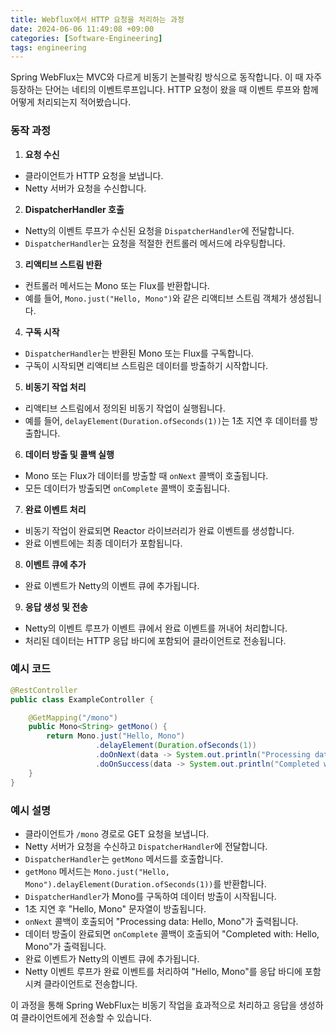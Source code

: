 ```yaml
---
title: Webflux에서 HTTP 요청을 처리하는 과정
date: 2024-06-06 11:49:08 +09:00
categories: [Software-Engineering]
tags: engineering
---
```


Spring WebFlux는 MVC와 다르게 비동기 논블락킹 방식으로 동작합니다. 이 때 자주 등장하는 단어는 네티의 이벤트루프입니다. HTTP 요청이 왔을 때 이벤트 루프와 함께 어떻게 처리되는지 적어봤습니다.

### 동작 과정

1. **요청 수신**
  - 클라이언트가 HTTP 요청을 보냅니다.
  - Netty 서버가 요청을 수신합니다.

2. **DispatcherHandler 호출**
  - Netty의 이벤트 루프가 수신된 요청을 `DispatcherHandler`에 전달합니다.
  - `DispatcherHandler`는 요청을 적절한 컨트롤러 메서드에 라우팅합니다.

3. **리액티브 스트림 반환**
  - 컨트롤러 메서드는 Mono 또는 Flux를 반환합니다.
  - 예를 들어, `Mono.just("Hello, Mono")`와 같은 리액티브 스트림 객체가 생성됩니다.

4. **구독 시작**
  - `DispatcherHandler`는 반환된 Mono 또는 Flux를 구독합니다.
  - 구독이 시작되면 리액티브 스트림은 데이터를 방출하기 시작합니다.

5. **비동기 작업 처리**
  - 리액티브 스트림에서 정의된 비동기 작업이 실행됩니다.
  - 예를 들어, `delayElement(Duration.ofSeconds(1))`는 1초 지연 후 데이터를 방출합니다.

6. **데이터 방출 및 콜백 실행**
  - Mono 또는 Flux가 데이터를 방출할 때 `onNext` 콜백이 호출됩니다.
  - 모든 데이터가 방출되면 `onComplete` 콜백이 호출됩니다.

7. **완료 이벤트 처리**
  - 비동기 작업이 완료되면 Reactor 라이브러리가 완료 이벤트를 생성합니다.
  - 완료 이벤트에는 최종 데이터가 포함됩니다.

8. **이벤트 큐에 추가**
  - 완료 이벤트가 Netty의 이벤트 큐에 추가됩니다.

9. **응답 생성 및 전송**
  - Netty의 이벤트 루프가 이벤트 큐에서 완료 이벤트를 꺼내어 처리합니다.
  - 처리된 데이터는 HTTP 응답 바디에 포함되어 클라이언트로 전송됩니다.

### 예시 코드

```java
@RestController
public class ExampleController {

    @GetMapping("/mono")
    public Mono<String> getMono() {
        return Mono.just("Hello, Mono")
                   .delayElement(Duration.ofSeconds(1))
                   .doOnNext(data -> System.out.println("Processing data: " + data))
                   .doOnSuccess(data -> System.out.println("Completed with: " + data));
    }
}
```

### 예시 설명

- 클라이언트가 `/mono` 경로로 GET 요청을 보냅니다.
- Netty 서버가 요청을 수신하고 `DispatcherHandler`에 전달합니다.
- `DispatcherHandler`는 `getMono` 메서드를 호출합니다.
- `getMono` 메서드는 `Mono.just("Hello, Mono").delayElement(Duration.ofSeconds(1))`를 반환합니다.
- `DispatcherHandler`가 Mono를 구독하여 데이터 방출이 시작됩니다.
- 1초 지연 후 "Hello, Mono" 문자열이 방출됩니다.
- `onNext` 콜백이 호출되어 "Processing data: Hello, Mono"가 출력됩니다.
- 데이터 방출이 완료되면 `onComplete` 콜백이 호출되어 "Completed with: Hello, Mono"가 출력됩니다.
- 완료 이벤트가 Netty의 이벤트 큐에 추가됩니다.
- Netty 이벤트 루프가 완료 이벤트를 처리하여 "Hello, Mono"를 응답 바디에 포함시켜 클라이언트로 전송합니다.

이 과정을 통해 Spring WebFlux는 비동기 작업을 효과적으로 처리하고 응답을 생성하여 클라이언트에게 전송할 수 있습니다.
